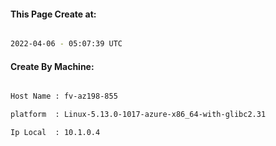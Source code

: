 
   
#### This Page Create at:

```bash

2022-04-06 - 05:07:39 UTC

```

#### Create By Machine:

```bash

Host Name : fv-az198-855

platform  : Linux-5.13.0-1017-azure-x86_64-with-glibc2.31

Ip Local  : 10.1.0.4

```

